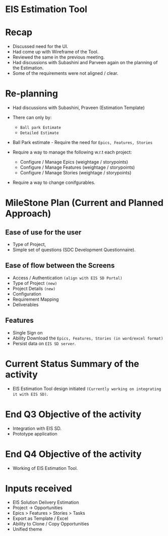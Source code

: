 # EIS Estimation Tool

# Recap

- Discussed need for the UI.
- Had come up with Wireframe of the Tool.
- Reviewed the same in the previous meeting.
- Had discussions with Subashini and Parveen again on the planning of the Estimation.
- Some of the requirements were not aligned / clear.

# Re-planning

- Had discussions with Subashini, Praveen (Estimation Template)
- There can only by:
    - `Ball park Estimate`
    - `Detailed Estimate`

- Ball Park estimate - Require the need for `Epics, Features, Stories`
- Require a way to manage the following w.r.t each project:
    - Configure / Manage Epics (weightage / storypoints)
    - Configure / Manage Features (weightage / storypoints)
    - Configure / Manage Stories (weightage / storypoints)
- Require a way to change conifgurables.  

# MileStone Plan (Current and Planned Approach)

## Ease of use for the user 
- Type of Project, 
- Simple set of questions (SDC Development Questionnaire).

## Ease of flow between the Screens
- Access / Authentication `(align with EIS SD Portal)`
- Type of Project `(new)`
- Project Details `(new)`
- Configuration
- Requirement Mapping
- Deliverables

## Features
- Single Sign on
- Ability Download the `Epics, Features, Stories (in word/excel format)`
- Persist data on `EIS SD server`.

# Current Status Summary of the activity
- EIS Estimation Tool design initiated `(Currently working on integrating it with EIS SD)`.

# End Q3 Objective of the activity
- Integration with EIS SD.
- Prototype application

# End Q4 Objective of the activity
- Working of EIS Estimation Tool.

# Inputs received
- EIS Solution Delivery Estimation
- Project -> Opportunities
- Epics > Features > Stories > Tasks
- Export as Template / Excel
- Ability to Clone / Copy Opportunities
- Unified theme
